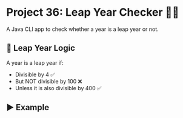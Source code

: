 # Project 36: Leap Year Checker 📅✅

A Java CLI app to check whether a year is a leap year or not.

## 🧠 Leap Year Logic

A year is a leap year if:
- Divisible by 4 ✅
- But NOT divisible by 100 ❌
- Unless it is also divisible by 400 ✅

## ▶️ Example

